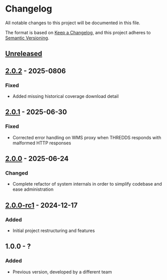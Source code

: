 # Changelog

All notable changes to this project will be documented in this file.

The format is based on [Keep a Changelog](https://keepachangelog.com/en/1.1.0/),
and this project adheres to [Semantic Versioning](https://semver.org/spec/v2.0.0.html).

## [Unreleased]


## [2.0.2] - 2025-0806

### Fixed
- Added missing historical coverage download detail


## [2.0.1] - 2025-06-30

### Fixed
- Corrected error handling on WMS proxy when THREDDS responds with malformed HTTP responses


## [2.0.0] - 2025-06-24

### Changed
- Complete refactor of system internals in order to simplify codebase and ease administration


## [2.0.0-rc1] - 2024-12-17

### Added

- Initial project restructuring and features


## 1.0.0 - ?

### Added

- Previous version, developed by a different team


[Unreleased]: https://github.com/geobeyond/arpav-ppcv-backend/compare/v2.0.2...HEAD
[2.0.2]: https://github.com/geobeyond/arpav-ppcv-backend/compare/2.0.1...v2.0.2
[2.0.1]: https://github.com/geobeyond/arpav-ppcv-backend/compare/2.0.0...v2.0.1
[2.0.0]: https://github.com/geobeyond/arpav-ppcv-backend/compare/2.0.0-rc1...v2.0.0
[2.0.0-rc1]: https://github.com/geobeyond/arpav-ppcv-backend/compare/v1.0.0-rc1...main
